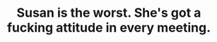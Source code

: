 ---
layout: post
title: "Susan is the worst. She's got a fucking attitude in every meeting."
location: "New Jersey, USA"
---